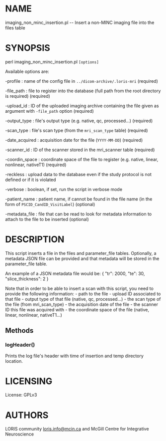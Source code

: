 # NAME

imaging\_non\_minc\_insertion.pl -- Insert a non-MINC imaging file into the files table

# SYNOPSIS

perl imaging\_non\_minc\_insertion.pl `[options]`

Available options are:

\-profile       : name of the config file in `../dicom-archive/.loris-mri` (required)

\-file\_path     : file to register into the database (full path from the root
                 directory is required) (required)

\-upload\_id     : ID of the uploaded imaging archive containing the file given as
                 argument with `-file_path` option (required)

\-output\_type   : file's output type (e.g. native, qc, processed...) (required)

\-scan\_type     : file's scan type (from the `mri_scan_type` table) (required)

\-date\_acquired : acquisition date for the file (`YYYY-MM-DD`) (required)

\-scanner\_id    : ID of the scanner stored in the mri\_scanner table (required)

\-coordin\_space : coordinate space of the file to register (e.g. native, linear,
                 nonlinear, nativeT1) (required)

\-reckless      : upload data to the database even if the study protocol
                 is not defined or if it is violated

\-verbose       : boolean, if set, run the script in verbose mode

\-patient\_name  : patient name, if cannot be found in the file name (in the form of
                 `PSCID_CandID_VisitLabel`) (optional)

\-metadata\_file : file that can be read to look for metadata information to attach
                 to the file to be inserted (optional)

# DESCRIPTION

This script inserts a file in the files and parameter\_file tables. Optionally, a
metadata JSON file can be provided and that metadata will be stored in the
parameter\_file table.

An example of a JSON metadata file would be:
{
  "tr": 2000,
  "te": 30,
  "slice\_thickness": 2
}

Note that in order to be able to insert a scan with this script, you need to
provide the following information:
\- path to the file
\- upload ID associated to that file
\- output type of that file (native, qc, processed...)
\- the scan type of the file (from mri\_scan\_type)
\- the acquisition date of the file
\- the scanner ID this file was acquired with
\- the coordinate space of the file (native, linear, nonlinear, nativeT1...)

## Methods

### logHeader()

Prints the log file's header with time of insertion and temp directory location.

# LICENSING

License: GPLv3

# AUTHORS

LORIS community <loris.info@mcin.ca> and McGill Centre for Integrative Neuroscience
